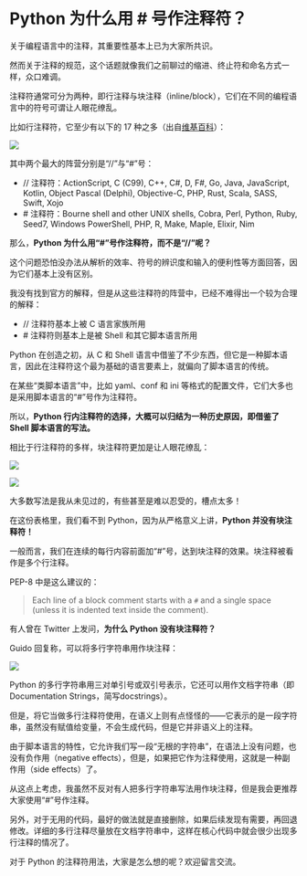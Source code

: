 # Python 为什么用 # 号作注释符？

关于编程语言中的注释，其重要性基本上已为大家所共识。

然而关于注释的规范，这个话题就像我们之前聊过的缩进、终止符和命名方式一样，众口难调。

注释符通常可分为两种，即行注释与块注释（inline/block），它们在不同的编程语言中的符号可谓让人眼花缭乱。

比如行注释符，它至少有以下的 17 种之多（出自[维基百科](https://en.wikipedia.org/wiki/Comparison_of_programming_languages_(syntax))）：

![](http://ww1.sinaimg.cn/large/68b02e3bgy1ggvjzlowlzj212j0jt406.jpg)

其中两个最大的阵营分别是“//”与“#”号：

- // 注释符：ActionScript, C (C99), C++, C#, D, F#, Go, Java, JavaScript, Kotlin, Object Pascal (Delphi), Objective-C, PHP, Rust, Scala, SASS, Swift, Xojo
- \# 注释符：Bourne shell and other UNIX shells, Cobra, Perl, Python, Ruby, Seed7, Windows PowerShell, PHP, R, Make, Maple, Elixir, Nim


那么，**Python 为什么用“#”号作注释符，而不是“//”呢？**  

这个问题恐怕没办法从解析的效率、符号的辨识度和输入的便利性等方面回答，因为它们基本上没有区别。

我没有找到官方的解释，但是从这些注释符的阵营中，已经不难得出一个较为合理的解释：

- // 注释符基本上被 C 语言家族所用
- \# 注释符则基本上是被 Shell 和其它脚本语言所用

Python 在创造之初，从 C 和 Shell 语言中借鉴了不少东西，但它是一种脚本语言，因此在注释符这个最为基础的语言要素上，就偏向了脚本语言的传统。

在某些“类脚本语言”中，比如 yaml、conf 和 ini 等格式的配置文件，它们大多也是采用脚本语言的“#”号作为注释符。

所以，**Python 行内注释符的选择，大概可以归结为一种历史原因，即借鉴了 Shell 脚本语言的写法。** 

相比于行注释符的多样，块注释符更加是让人眼花缭乱：

![](http://ww1.sinaimg.cn/large/68b02e3bgy1ggvk1aknzsj216q0or40d.jpg)

![](http://ww1.sinaimg.cn/large/68b02e3bgy1ggw5jn8dmhj213f0e3t9f.jpg)

大多数写法是我从未见过的，有些甚至是难以忍受的，槽点太多！

在这份表格里，我们看不到 Python，因为从严格意义上讲，**Python 并没有块注释符！** 

一般而言，我们在连续的每行内容前面加“#”号，达到块注释的效果。块注释被看作是多个行注释。

PEP-8 中是这么建议的：

> Each line of a block comment starts with a `#` and a single space (unless it is indented text inside the comment).

有人曾在 Twitter 上发问，**为什么 Python 没有块注释符？**

Guido 回复称，可以将多行字符串用作块注释：

![](http://ww1.sinaimg.cn/large/68b02e3bgy1ggw2sja89hj20oc0bgq4a.jpg)

Python 的多行字符串用三对单引号或双引号表示，它还可以用作文档字符串（即Documentation Strings，简写docstrings）。

但是，将它当做多行注释符使用，在语义上则有点怪怪的——它表示的是一段字符串，虽然没有赋值给变量，不会生成代码，但是它并非语义上的注释。

由于脚本语言的特性，它允许我们写一段“无根的字符串”，在语法上没有问题，也没有负作用（negative effects），但是，如果把它作为注释使用，这就是一种副作用（side effects）了。

从这点上考虑，我虽然不反对有人把多行字符串写法用作块注释，但是我会更推荐大家使用“#”号作注释。

另外，对于无用的代码，最好的做法就是直接删除，如果后续发现有需要，再回退修改。详细的多行注释尽量放在文档字符串中，这样在核心代码中就会很少出现多行注释的情况了。

对于 Python 的注释符用法，大家是怎么想的呢？欢迎留言交流。
